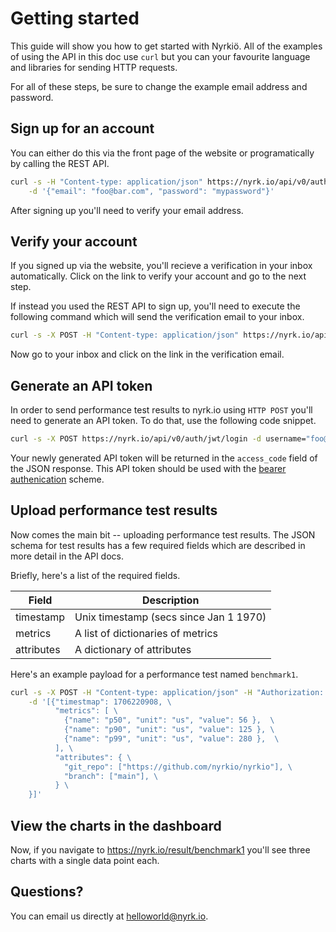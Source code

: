 # Getting started

This guide will show you how to get started with Nyrkiö. All of the examples of using the API in this doc use `curl` but you can your favourite language and libraries for sending HTTP requests.

For all of these steps, be sure to change the example email address and password.

## Sign up for an account

You can either do this via the front page of the website or programatically by calling the REST API.

```bash
curl -s -H "Content-type: application/json" https://nyrk.io/api/v0/auth/register \
    -d '{"email": "foo@bar.com", "password": "mypassword"}'
```

After signing up you'll need to verify your email address.

## Verify your account

If you signed up via the website, you'll recieve a verification in your inbox automatically. Click on the link to verify your account and go to the next step.

If instead you used the REST API to sign up, you'll need to execute the following command which will send the verification email to your inbox.

```bash
curl -s -X POST -H "Content-type: application/json" https://nyrk.io/api/v0/auth/request-verify-token -d '{"email": "foo@bar.com"}'
```

Now go to your inbox and click on the link in the verification email.

## Generate an API token

In order to send performance test results to nyrk.io using `HTTP POST` you'll need to generate an API token. To do that, use the following code snippet.

```bash
curl -s -X POST https://nyrk.io/api/v0/auth/jwt/login -d username="foo@bar.com" -d password="mypassword"
```

Your newly generated API token will be returned in the `access_code` field of the JSON response. This API token should be used with the [bearer authenication](https://swagger.io/docs/specification/authentication/bearer-authentication/) scheme.

## Upload performance test results

Now comes the main bit -- uploading performance test results. The JSON schema for test results has a few required fields which are described in more detail in the API docs.

Briefly, here's a list of the required fields.

| Field      | Description                            |
| ---------- | -------------------------------------- |
| timestamp  | Unix timestamp (secs since Jan 1 1970) |
| metrics    | A list of dictionaries of metrics      |
| attributes | A dictionary of attributes             |

Here's an example payload for a performance test named `benchmark1`.

```bash
curl -s -X POST -H "Content-type: application/json" -H "Authorization: Bearer $TOKEN" -X POST https://nyrk.io/api/v0/result/benchmark1 \
    -d '[{"timestmap": 1706220908, \
          "metrics": [ \
            {"name": "p50", "unit": "us", "value": 56 },  \
            {"name": "p90", "unit": "us", "value": 125 }, \
            {"name": "p99", "unit": "us", "value": 280 },  \
          ], \
          "attributes": { \
            "git_repo": ["https://github.com/nyrkio/nyrkio"], \
            "branch": ["main"], \
          } \
    }]'
```

## View the charts in the dashboard

Now, if you navigate to https://nyrk.io/result/benchmark1 you'll see three charts with a single data point each.

## Questions?

You can email us directly at [helloworld@nyrk.io](mailto:helloworld@nyrk.io).

